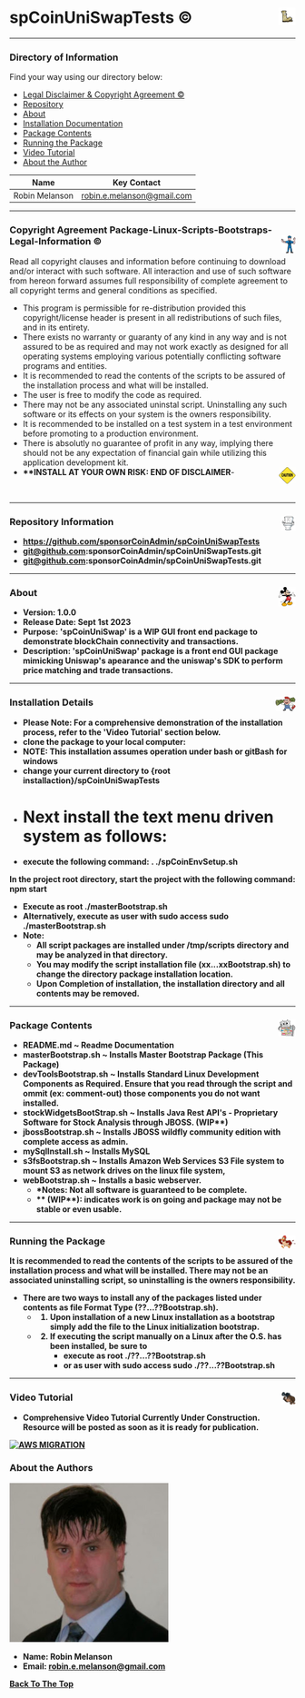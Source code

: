 # spCoinUniSwapTests ©<img src="https://github.com/RMelanson/linux-scripts-bootstraps/blob/master/images/boot1.png" width="6%" align= "right">
---
### Directory of Information
Find your way using our directory below:

- [Legal Disclaimer & Copyright Agreement ©](#copyright-agreement)
- [Repository](#repository-information)
- [About](#About)
- [Installation Documentation](#installation-details)
- [Package Contents](#package-contents)
- [Running the Package](#running-the-package)
- [Video Tutorial](#video-tutorial)
- [About the Author](#about-the-authors)
 
 Name  | Key Contact
------------- | -------------
Robin Melanson  | robin.e.melanson@gmail.com

 - - - -
### Copyright Agreement <b>Package-Linux-Scripts-Bootstraps-Legal-Information ©</b> <img src="https://github.com/RMelanson/linux-scripts-bootstraps/blob/master/images/policeman.png" width="5%" align= "right">

Read all copyright clauses and information before continuing to download and/or interact with such software. All interaction and use of such software from hereon forward assumes full responsibility of complete agreement to all copyright terms and general conditions as specified. 

- This program is permissible for re-distribution provided this copyright/license header is present in all redistributions of such files, and in its entirety.  
- There exists no warranty or guaranty of any kind in any way and is not assured to be as required and may not work exactly as designed for all operating systems employing various potentially conflicting software programs and entities.  
- It is recommended to read the contents of the scripts to be assured of the installation process and what will be installed. 
- The user is free to modify the code as required. 
- There may not be any associated uninstal script. Uninstalling any such software or its effects on your system is the owners responsibility.
- It is recommended to be installed on a test system in a test environment before promoting to a production environment.
- There is absolutly no guarantee of profit in any way, implying there should not be any expectation of financial gain while utilizing this application development kit.
- <b>**INSTALL AT YOUR OWN RISK: END OF DISCLAIMER</b><img src="https://github.com/RMelanson/linux-scripts-bootstraps/blob/master/images/caution.png" width="6%" align= "right">-<b>
 <BR>
 
 - - - -
### Repository Information <img src="https://github.com/RMelanson/linux-scripts-bootstraps/blob/master/images/repository.png" width="5%" align= "right">
- https://github.com/sponsorCoinAdmin/spCoinUniSwapTests
- git@github.com:sponsorCoinAdmin/spCoinUniSwapTests.git
- git@github.com:sponsorCoinAdmin/spCoinUniSwapTests.git

- - - -
### About <img src="https://github.com/RMelanson/linux-scripts-bootstraps/blob/master/images/aboutMickey.png" width="6%" align= "right">
- Version: 1.0.0
- Release Date: Sept 1st 2023
- Purpose: 'spCoinUniSwap' is a WIP GUI front end package to demonstrate blockChain connectivity and transactions.
- Description: 'spCoinUniSwap' package is a front end GUI package mimicking Uniswap's apearance and the uniswap's SDK to perform price matching and trade transactions. 
 - - - -
### Installation Details<img src="https://github.com/RMelanson/linux-scripts-bootstraps/blob/master/images/installation.png" width="7%" align= "right">
- Please Note: For a comprehensive demonstration of the installation process, refer to the 'Video Tutorial' section below.
- clone the package to your local computer:
- <b>NOTE: This installation assumes operation under bash or gitBash for windows</b>
- change your current directory to {root installaction}/spCoinUniSwapTests
- # Next install the text menu driven system as follows:
- execute the following command: <b>. ./spCoinEnvSetup.sh</b>

In the project root directory, start the project with the following command:
npm start
  - Execute as root ./masterBootstrap.sh
  - Alternatively, execute as user with sudo access sudo ./masterBootstrap.sh
- Note: 
    - All script packages are installed under /tmp/scripts directory and may be analyzed in that directory.
    - You may modify the script installation file (xx...xxBootstrap.sh) to change the directory package installation location.
    - Upon Completion of installation, the installation directory and all contents may be removed.
 - - - -
### Package Contents<img src="https://github.com/RMelanson/linux-scripts-bootstraps/blob/master/images/contents.png" width="6%" align= "right">

- README.md ~ Readme Documentation
- masterBootstrap.sh  ~ Installs Master Bootstrap Package (This Package)
- devToolsBootstrap.sh ~ Installs Standard Linux Development Components as Required.  Ensure that you read through the script and ommit (ex: comment-out) those components you do not want installed.
- stockWidgetsBootStrap.sh ~ Installs Java Rest API's - Proprietary  Software for Stock Analysis through JBOSS. (WIP**)
- jbossBootstrap.sh ~ Installs JBOSS wildfly community edition with complete access as admin.
- mySqlInstall.sh ~ Installs MySQL
- s3fsBootstrap.sh ~ Installs Amazon Web Services S3 File system to mount S3 as network drives on the linux file system,
- webBootstrap.sh ~ Installs a basic webserver.
    - *Notes: Not all software is guaranteed to be complete.
   - ** (WIP**): indicates work is on going and package may not be stable or even usable.
 - - - -
### Running the Package<img src="https://github.com/RMelanson/linux-scripts-bootstraps/blob/master/images/running2.png" width="6%" align= "right">
It is recommended to read the contents of the scripts to be assured of the installation process and what will be installed.  There may not be an associated uninstalling script, so uninstalling is the owners responsibility.
- There are two ways to install any of the packages listed under contents as file Format Type (??...??Bootstrap.sh).
  - 1. Upon installation of a new Linux installation as a bootstrap simply add the file to the Linux initialization bootstrap.
  - 2. If executing the script manually on a Linux after the O.S. has been installed, be sure to
       - execute as root ./??...??Bootstrap.sh
       - or as user with sudo access sudo ./??...??Bootstrap.sh
 - - - -
### Video Tutorial<img src="https://github.com/RMelanson/linux-scripts-bootstraps/blob/master/images/video.png" width="5%" align= "right">
- Comprehensive Video Tutorial Currently Under Construction. Resource will be posted as soon as it is ready for publication.

[![AWS MIGRATION](https://github.com/RMelanson/linux-scripts-bootstraps/blob/master/images/maxresdefault.jpg)](https://youtu.be/T_d5-y8hpYI "AWS Migration")

### About the Authors
![Author Image](https://github.com/RMelanson/profile/blob/master/RobinPhoto.jpg)
- Name: Robin Melanson
- Email: robin.e.melanson@gmail.com

[Back To The Top](#directory-of-information)

